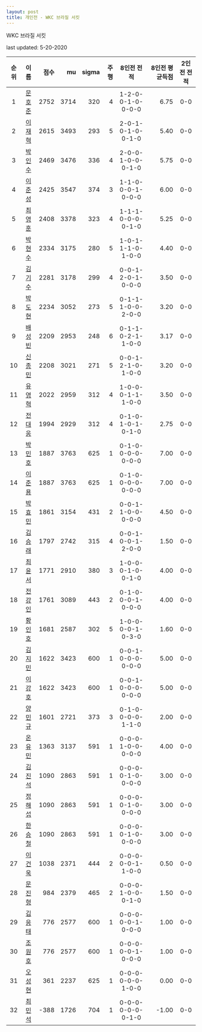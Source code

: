 ```yaml
---
layout: post
title: 개인전 - WKC 브라질 서킷
---
```


WKC 브라질 서킷

last updated: 5-20-2020

| 순위 | 이름 | 점수 | mu | sigma | 주행 | 8인전 전적 | 8인전 평균득점 | 2인전 전적 |
|:---:|:---:|---:|---:|---:|---:|:---:|---:|:---:|
| 1 | [문호준](../munhojun) | 2752 | 3714 | 320 | 4 | 1-2-0-0-1-0-0-0-0 | 6.75 | 0-0 |
| 2 | [이재혁](../ijaehyeok) | 2615 | 3493 | 293 | 5 | 2-0-1-0-1-0-0-1-0 | 5.40 | 0-0 |
| 3 | [박인수](../bakinsu) | 2469 | 3476 | 336 | 4 | 2-0-0-1-0-0-0-1-0 | 5.75 | 0-0 |
| 4 | [이준성](../ijunseong) | 2425 | 3547 | 374 | 3 | 1-1-0-0-0-1-0-0-0 | 6.00 | 0-0 |
| 5 | [최영훈](../choiyeonghun) | 2408 | 3378 | 323 | 4 | 1-1-1-0-0-0-0-1-0 | 5.25 | 0-0 |
| 6 | [박현수](../bakhyeonsu) | 2334 | 3175 | 280 | 5 | 1-0-1-1-1-0-1-0-0 | 4.40 | 0-0 |
| 7 | [김기수](../gimgisu) | 2281 | 3178 | 299 | 4 | 0-0-1-2-0-1-0-0-0 | 3.50 | 0-0 |
| 8 | [박도현](../bakdohyeon) | 2234 | 3052 | 273 | 5 | 0-1-1-1-0-0-2-0-0 | 3.20 | 0-0 |
| 9 | [배성빈](../baeseongbin) | 2209 | 2953 | 248 | 6 | 0-1-1-0-2-1-1-0-0 | 3.17 | 0-0 |
| 10 | [신종민](../shinjongmin) | 2208 | 3021 | 271 | 5 | 0-0-1-2-1-0-1-0-0 | 3.20 | 0-0 |
| 11 | [유영혁](../yuyeonghyeok) | 2022 | 2959 | 312 | 4 | 1-0-0-0-1-1-1-0-0 | 3.50 | 0-0 |
| 12 | [전대웅](../jeondaewoong) | 1994 | 2929 | 312 | 4 | 0-1-0-1-0-1-0-1-0 | 2.75 | 0-0 |
| 13 | [박민호](../bakminho) | 1887 | 3763 | 625 | 1 | 0-1-0-0-0-0-0-0-0 | 7.00 | 0-0 |
| 14 | [이준용](../ijunyong) | 1887 | 3763 | 625 | 1 | 0-1-0-0-0-0-0-0-0 | 7.00 | 0-0 |
| 15 | [박효민](../bakhyomin) | 1861 | 3154 | 431 | 2 | 0-0-1-1-0-0-0-0-0 | 4.50 | 0-0 |
| 16 | [김승래](../gimseungrae) | 1797 | 2742 | 315 | 4 | 0-0-1-0-0-1-2-0-0 | 1.50 | 0-0 |
| 17 | [최윤서](../choiyunseo) | 1771 | 2910 | 380 | 3 | 1-0-0-0-1-0-0-1-0 | 4.00 | 0-0 |
| 18 | [전강인](../jeongangin) | 1761 | 3089 | 443 | 2 | 0-1-0-0-0-1-0-0-0 | 4.00 | 0-0 |
| 19 | [황인호](../hwanginho) | 1681 | 2587 | 302 | 5 | 1-0-0-0-0-1-0-3-0 | 1.60 | 0-0 |
| 20 | [김지민](../gimjimin) | 1622 | 3423 | 600 | 1 | 0-0-1-0-0-0-0-0-0 | 5.00 | 0-0 |
| 21 | [이강호](../igangho) | 1622 | 3423 | 600 | 1 | 0-0-1-0-0-0-0-0-0 | 5.00 | 0-0 |
| 22 | [양민규](../yangmingyu) | 1601 | 2721 | 373 | 3 | 0-1-0-0-0-0-1-1-0 | 2.00 | 0-0 |
| 23 | [온유민](../onyumin) | 1363 | 3137 | 591 | 1 | 0-0-0-1-0-0-0-0-0 | 4.00 | 0-0 |
| 24 | [김진석](../gimjinseok) | 1090 | 2863 | 591 | 1 | 0-0-0-0-1-0-0-0-0 | 3.00 | 0-0 |
| 25 | [정해섭](../jeonghaeseop) | 1090 | 2863 | 591 | 1 | 0-0-0-0-1-0-0-0-0 | 3.00 | 0-0 |
| 26 | [한승철](../hanseungcheol) | 1090 | 2863 | 591 | 1 | 0-0-0-0-1-0-0-0-0 | 3.00 | 0-0 |
| 27 | [이건욱](../igeonuk) | 1038 | 2371 | 444 | 2 | 0-0-0-0-0-1-1-0-0 | 0.50 | 0-0 |
| 28 | [문진형](../munjinhyeong) | 984 | 2379 | 465 | 2 | 0-0-0-1-0-0-0-1-0 | 1.50 | 0-0 |
| 29 | [김응태](../gimeungtae) | 776 | 2577 | 600 | 1 | 0-0-0-0-0-1-0-0-0 | 1.00 | 0-0 |
| 30 | [조원호](../jowonho) | 776 | 2577 | 600 | 1 | 0-0-0-0-0-1-0-0-0 | 1.00 | 0-0 |
| 31 | [오성현](../oseonghyeon) | 361 | 2237 | 625 | 1 | 0-0-0-0-0-0-1-0-0 | 0.00 | 0-0 |
| 32 | [최민석](../choiminseok) | -388 | 1726 | 704 | 1 | 0-0-0-0-0-0-0-1-0 | -1.00 | 0-0 |
